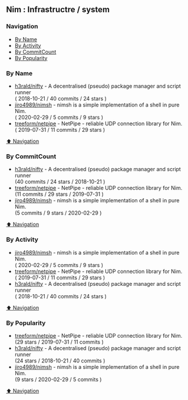 ## Nim : Infrastructre / system


### Navigation

- [By Name](#by-name)
- [By Activity](#by-activity)
- [By CommitCount](#by-commitcount)
- [By Popularity](#by-popularity)

### By Name
<!-- PROJECTS_LIST -->
- [h3rald/nifty](https://github.com/h3rald/nifty) - A decentralised (pseudo) package manager and script runner <br/> ( 2018-10-21 / 40 commits / 24 stars )
- [jiro4989/nimsh](https://github.com/jiro4989/nimsh) - nimsh is a simple implementation of a shell in pure Nim. <br/> ( 2020-02-29 / 5 commits / 9 stars )
- [treeform/netpipe](https://github.com/treeform/netpipe) - NetPipe - reliable UDP connection library for Nim. <br/> ( 2019-07-31 / 11 commits / 29 stars )
<!-- /PROJECTS_LIST -->

[⬆ Navigation](#navigation)

### By CommitCount
<!-- COMMITCOUNT_LIST -->
- [h3rald/nifty](https://github.com/h3rald/nifty) - A decentralised (pseudo) package manager and script runner <br/> (40 commits / 24 stars / 2018-10-21 )
- [treeform/netpipe](https://github.com/treeform/netpipe) - NetPipe - reliable UDP connection library for Nim. <br/> (11 commits / 29 stars / 2019-07-31 )
- [jiro4989/nimsh](https://github.com/jiro4989/nimsh) - nimsh is a simple implementation of a shell in pure Nim. <br/> (5 commits / 9 stars / 2020-02-29 )
<!-- /COMMITCOUNT_LIST -->
[⬆ Navigation](#navigation)

### By Activity
<!-- ACTIVITY_LIST -->
- [jiro4989/nimsh](https://github.com/jiro4989/nimsh) - nimsh is a simple implementation of a shell in pure Nim. <br/> ( 2020-02-29 / 5 commits / 9 stars )
- [treeform/netpipe](https://github.com/treeform/netpipe) - NetPipe - reliable UDP connection library for Nim. <br/> ( 2019-07-31 / 11 commits / 29 stars )
- [h3rald/nifty](https://github.com/h3rald/nifty) - A decentralised (pseudo) package manager and script runner <br/> ( 2018-10-21 / 40 commits / 24 stars )
<!-- /ACTIVITY_LIST -->

[⬆ Navigation](#navigation)

### By Popularity
<!-- POPULARITY_LIST -->
- [treeform/netpipe](https://github.com/treeform/netpipe) - NetPipe - reliable UDP connection library for Nim. <br/> (29 stars / 2019-07-31 / 11 commits )
- [h3rald/nifty](https://github.com/h3rald/nifty) - A decentralised (pseudo) package manager and script runner <br/> (24 stars / 2018-10-21 / 40 commits )
- [jiro4989/nimsh](https://github.com/jiro4989/nimsh) - nimsh is a simple implementation of a shell in pure Nim. <br/> (9 stars / 2020-02-29 / 5 commits )
<!-- /POPULARITY_LIST -->

[⬆ Navigation](#navigation)

